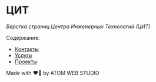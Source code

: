 # ЦИТ

_Вёрстка страниц Центра Инженерных Технологий (ЦИТ)_

Содержание:

- [Контакты](https://iserejatoje.github.io/czit/contacts.html)
- [Услуги](https://iserejatoje.github.io/czit/services.html)
- [Проекты](https://iserejatoje.github.io/czit/projects.html)

Made with ❤️‍🔥 by ATOM WEB STUDIO

